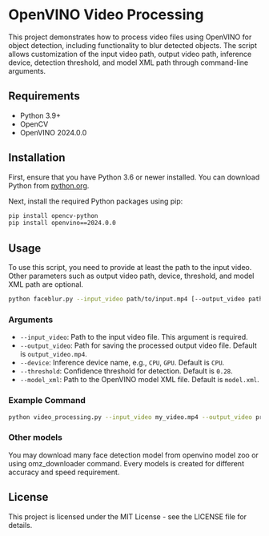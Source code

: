 # OpenVINO Video Processing

This project demonstrates how to process video files using OpenVINO for object detection, including functionality to blur detected objects. The script allows customization of the input video path, output video path, inference device, detection threshold, and model XML path through command-line arguments.

## Requirements

- Python 3.9+
- OpenCV
- OpenVINO 2024.0.0

## Installation

First, ensure that you have Python 3.6 or newer installed. You can download Python from [python.org](https://www.python.org/).

Next, install the required Python packages using pip:

```bash
pip install opencv-python
pip install openvino==2024.0.0
```

## Usage

To use this script, you need to provide at least the path to the input video. Other parameters such as output video path, device, threshold, and model XML path are optional.

```bash
python faceblur.py --input_video path/to/input.mp4 [--output_video path/to/output.mp4] [--device CPU] [--threshold 0.28] [--model_xml path/to/model.xml]
```

### Arguments

- `--input_video`: Path to the input video file. This argument is required.
- `--output_video`: Path for saving the processed output video file. Default is `output_video.mp4`.
- `--device`: Inference device name, e.g., `CPU`, `GPU`. Default is `CPU`.
- `--threshold`: Confidence threshold for detection. Default is `0.28`.
- `--model_xml`: Path to the OpenVINO model XML file. Default is `model.xml`.

### Example Command

```bash
python video_processing.py --input_video my_video.mp4 --output_video processed_video.mp4 --device CPU --threshold 0.4 --model_xml face-detection-retail-0005.xml
```

### Other models
You may download many face detection model from openvino model zoo or using omz_downloader command. Every models is created for different accuracy and speed requirement.

## License

This project is licensed under the MIT License - see the LICENSE file for details.
